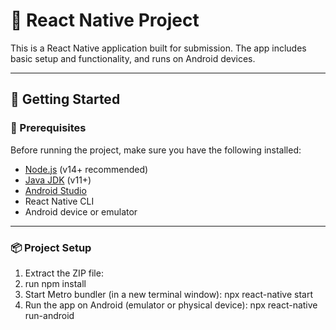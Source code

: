 # 📱 React Native Project

This is a React Native application built for submission. The app includes basic setup and functionality, and runs on Android devices.

---

## 🚀 Getting Started

### 🔧 Prerequisites

Before running the project, make sure you have the following installed:

- [Node.js](https://nodejs.org/) (v14+ recommended)
- [Java JDK](https://www.oracle.com/java/technologies/javase-downloads.html) (v11+)
- [Android Studio](https://developer.android.com/studio)
- React Native CLI
- Android device or emulator

---

### 📦 Project Setup

1.  Extract the ZIP file:
2.  run npm install
3.  Start Metro bundler (in a new terminal window):  npx react-native start
4.  Run the app on Android (emulator or physical device): npx react-native run-android

        





